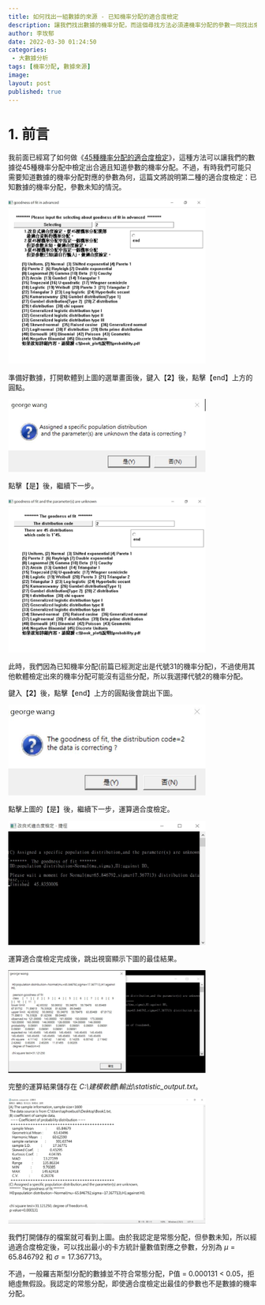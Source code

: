 ```yaml
---
title: 如何找出一組數據的來源 - 已知機率分配的適合度檢定
description: 讓我們找出數據的機率分配，而這個尋找方法必須連機率分配的參數一同找出來，才是完整的機率模型。本文是如何找出一組數據的來源系列續篇，適用於你已經知道數據的來源，但不知道分配參數為何的情況。我依舊使用「建模軟體」的操作畫面進行說明。有關建模軟體可以參考前篇：45種機率分配的適合度檢定。
author: 李玫郁
date: 2022-03-30 01:24:50
categories:
 - 大數據分析
tags: [機率分配, 數據來源]
image: 
layout: post
published: true
---
```


# 1. 前言

我前面已經寫了如何做《[45種機率分配的適合度檢定](https://meiyulee.github.io/leetalk/2022/03/29/goodnessoffit)》，這種方法可以讓我們的數據從45種機率分配中檢定出合適且知道參數的機率分配。不過，有時我們可能只需要知道數據的機率分配對應的參數為何，這篇文將說明第二種的適合度檢定：已知數據的機率分配，參數未知的情況。

<img src="https://raw.githubusercontent.com/meiyulee/pic001/master/stat/GOF_016.JPG" width="400">

準備好數據，打開軟體到上圖的選單畫面後，鍵入【**2**】後，點擊【end】上方的圓點。

<img src="https://raw.githubusercontent.com/meiyulee/pic001/master/stat/GOF_017.JPG" width="400">

點擊【是】後，繼續下一步。

<img src="https://raw.githubusercontent.com/meiyulee/pic001/master/stat/GOF_018.JPG" width="400">

此時，我們因為已知機率分配(前篇已經測定出是代號31的機率分配)，不過使用其他軟體檢定出來的機率分配可能沒有這些分配，所以我選擇代號2的機率分配。

鍵入【**2**】後，點擊【end】上方的圓點後會跳出下圖。

<img src="https://raw.githubusercontent.com/meiyulee/pic001/master/stat/GOF_019.JPG" width="400">

點擊上圖的【是】後，繼續下一步，運算適合度檢定。

<img src="https://raw.githubusercontent.com/meiyulee/pic001/master/stat/GOF_020.JPG" width="400">

運算適合度檢定完成後，跳出視窗顯示下圖的最佳結果。

<img src="https://raw.githubusercontent.com/meiyulee/pic001/master/stat/GOF_021.JPG" width="400">

完整的運算結果儲存在 *C:\建模軟體\輸出\statistic_output.txt*。

<img src="https://raw.githubusercontent.com/meiyulee/pic001/master/stat/GOF_023.JPG" width="400">

我們打開儲存的檔案就可看到上圖。由於我認定是常態分配，但參數未知，所以經過適合度檢定後，可以找出最小的卡方統計量數值對應之參數，分別為 $\mu = 65.846792$ 和 $\sigma = 17.367713$。

不過，一般羅吉斯型I分配的數據並不符合常態分配，P值 = 0.000131 < 0.05，拒絕虛無假設。我認定的常態分配，即使適合度檢定出最佳的參數也不是數據的機率分配。
